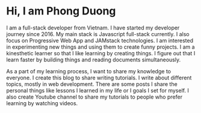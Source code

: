 # Hi, I am Phong Duong

I am a full-stack developer from Vietnam. I have started my developer journey since 2016. My main stack is Javascript full-stack currently. I also focus on Progressive Web App and JAMstack technologies. I am interested in experimenting new things and using them to create funny projects. I am a kinesthetic learner so that I like learning by creating things. I figure out that I learn faster by building things and reading documents simultaneously.

As a part of my learning process, I want to share my knowledge to everyone. I create this blog to share writing tutorials. I write about different topics, mostly in web development. There are some posts I share the personal things like lessons I learned in my life or I goals I set for myself. I also create Youtube channel to share my tutorials to people who prefer learning by watching videos.